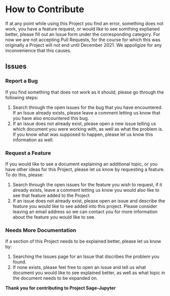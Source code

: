 # How to Contribute

If at any point while using this Project you find an error, something does not work, you have a feature request, or would like to see somthing 
explianed better, please fill out an Issue form under the corresponding category.  For now we are not accepting Pull Requests, for the course for which this
was originally a Project will not end until December 2021.  We appoligize for any inconvenience that this causes.  

## Issues

### Report a Bug

If you find something that does not work as it should, please go through the following steps:

1. Search through the open issues for the bug that you have encountered.  If an Issue already exists, please leave a comment letting us know that you have also 
encountered this bug.
2. If an issue does not already exist, please open a new issue telling us which document you were working with, as well as what the problem is.  If you know what
was supposed to happen, please let us know this information as well.  

### Request a Feature

If you would like to see a document explaining an additional topic, or you have other ideas for this Project, please let us know by requesting a feature.  To do
this, please:

1. Search through the open issues for the feature you wish to request, if it already exists, leave a comment letting us know you would also like to see that 
feature added to the Project
2. If an issue does not already exist, please open an issue and describe the feature you would like to see added into this project.  Please consider leaving 
an email address so we can contact you for more information about the feature you would like to see.

### Needs More Documentation

If a section of this Project needs to be explained better, please let us know by:

1. Searching the Issues page for an Issue that discribes the problem you found.
2. If none exists, please feel free to open an Issue and tell us what document you would like to see explained better, as well as what topic in the document
needs to be expanded on.

**Thank you for contributing to Project Sage-Jupyter**
